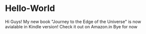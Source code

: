 # Hello-World
Hi Guys! My new book "Journey to the Edge of the Universe" is now avialable in Kindle version!
Check it out on Amazon.in
Bye for now
